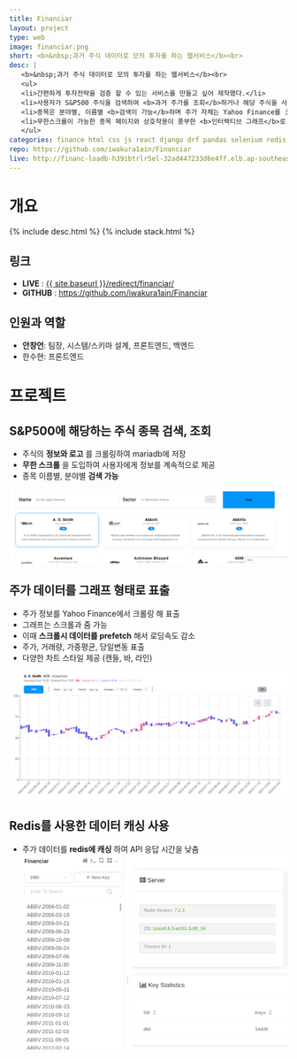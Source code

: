 ```yaml
---
title: Financiar
layout: project
type: web
image: financiar.png
short: <b>&nbsp;과거 주식 데이터로 모의 투자를 하는 웹서비스</b><br>
desc: |
   <b>&nbsp;과거 주식 데이터로 모의 투자를 하는 웹서비스</b><br>
   <ul>
   <li>간편하게 투자전략을 검증 할 수 있는 서비스를 만들고 싶어 제작했다.</li>
   <li>사용자가 S&P500 주식을 검색하여 <b>과거 주가를 조회</b>하거나 해당 주식을 사용하여 <b>모의 투자</b>를 하는 웹서비스이다.</li>
   <li>종목은 분야별, 이름별 <b>검색이 가능</b>하며 주가 자체는 Yahoo Finance를 크롤링하여 <b>redis에 캐싱</b> 후 제공된다.</li>
   <li>무한스크롤이 가능한 종목 페이지와 상호작용이 풍부한 <b>인터랙티브 그래프</b>로 사용자의 참여를 유도한다.</li>
   </ul>
categories: finance html css js react django drf pandas selenium redis mariadb docker docker-compose
repo: https://github.com/iwakura1ain/Financiar
live: http://financ-loadb-h39ibtrlr5el-32ad447233d6e4ff.elb.ap-southeast-2.amazonaws.com:5173/
---
```



# 개요

{% include desc.html %}
{% include stack.html %}


## 링크

-   **LIVE** : <a href="{{ site.baseurl }}/redirect/financiar/">{{ site.baseurl }}/redirect/financiar/</a>
-   **GITHUB** : <a href="<https://github.com/iwakura1ain/Financiar>"><https://github.com/iwakura1ain/Financiar></a>


## 인원과 역할

-   **안창언**: 팀장, 시스템/스키마 설계, 프론트엔드, 백엔드
-   한수현: 프론트엔드


# 프로젝트


## S&P500에 해당하는 주식 종목 검색, 조회

-   주식의 **정보와 로고** 를 크롤링하여 mariadb에 저장
-   **무한 스크롤** 을 도입하여 사용자에게 정보를 계속적으로 제공
-   종목 이름별, 분야별 **검색 가능**

![img](./financiar-search.png)


## 주가 데이터를 그래프 형태로 표출

-   주가 정보를 Yahoo Finance에서 크롤링 해 표출
-   그래프는 스크롤과 줌 가능
-   이때 **스크롤시 데이터를 prefetch** 해서 로딩속도 감소
-   주가, 거래량, 가중평균, 당일변동 표출
-   다양한 차트 스타일 제공 (캔들, 바, 라인)

![img](./financiar-chart.png)


## Redis를 사용한 데이터 캐싱 사용

-   주가 데이터를 **redis에 캐싱** 하여 API 응답 시간을 낮춤
    ![img](./financiar-redis.png)
